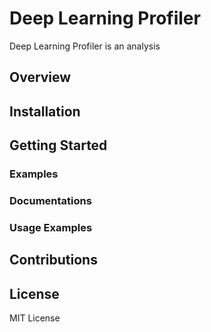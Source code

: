 # Deep Learning Profiler

Deep Learning Profiler is an analysis 

## Overview

## Installation

## Getting Started

### Examples

### Documentations

### Usage Examples

## Contributions

## License

MIT License
<!--stackedit_data:
eyJoaXN0b3J5IjpbMTY3OTE1ODAyOCwtMTQyODQyNzIwMiwxMD
k3MzcyNTk4LDI1NjQ5MjI5NCwxODQ5MTg0NTI0XX0=
-->